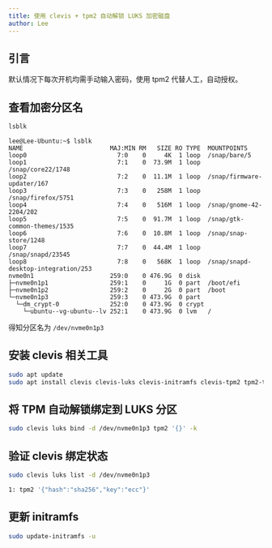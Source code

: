 ```yaml
---
title: 使用 clevis + tpm2 自动解锁 LUKS 加密磁盘
author: Lee
---
```


## 引言

默认情况下每次开机均需手动输入密码，使用 tpm2 代替人工，自动授权。

## 查看加密分区名

```bash
lsblk
```

```bash{15}
lee@Lee-Ubuntu:~$ lsblk
NAME                        MAJ:MIN RM   SIZE RO TYPE  MOUNTPOINTS
loop0                         7:0    0     4K  1 loop  /snap/bare/5
loop1                         7:1    0  73.9M  1 loop  /snap/core22/1748
loop2                         7:2    0  11.1M  1 loop  /snap/firmware-updater/167
loop3                         7:3    0   258M  1 loop  /snap/firefox/5751
loop4                         7:4    0   516M  1 loop  /snap/gnome-42-2204/202
loop5                         7:5    0  91.7M  1 loop  /snap/gtk-common-themes/1535
loop6                         7:6    0  10.8M  1 loop  /snap/snap-store/1248
loop7                         7:7    0  44.4M  1 loop  /snap/snapd/23545
loop8                         7:8    0   568K  1 loop  /snap/snapd-desktop-integration/253
nvme0n1                     259:0    0 476.9G  0 disk
├─nvme0n1p1                 259:1    0     1G  0 part  /boot/efi
├─nvme0n1p2                 259:2    0     2G  0 part  /boot
└─nvme0n1p3                 259:3    0 473.9G  0 part
  └─dm_crypt-0              252:0    0 473.9G  0 crypt
    └─ubuntu--vg-ubuntu--lv 252:1    0 473.9G  0 lvm   /
```

得知分区名为 `/dev/nvme0n1p3`

## 安装 clevis 相关工具

```bash
sudo apt update
sudo apt install clevis clevis-luks clevis-initramfs clevis-tpm2 tpm2-tools
```

## 将 TPM 自动解锁绑定到 LUKS 分区

```bash
sudo clevis luks bind -d /dev/nvme0n1p3 tpm2 '{}' -k
```

## 验证 clevis 绑定状态

```bash
sudo clevis luks list -d /dev/nvme0n1p3
```

```bash
1: tpm2 '{"hash":"sha256","key":"ecc"}'
```

## 更新 initramfs

```bash
sudo update-initramfs -u
```
